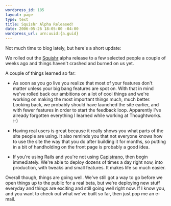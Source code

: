 ```yaml
--- 
wordpress_id: 185
layout: page
type: text
title: Squishr Alpha Released!
date: 2006-05-26 18:05:00 -04:00
wordpress_url: urn:uuid:{a.guid}
---
```

<p>Not much time to blog lately, but here's a short update:</p>

<p>We rolled out the <a href="http://www.squishr.com" title="Squishr">Squishr</a> alpha release to a few selected people a couple of weeks ago and things haven't crashed and burned on us yet.</p>

<p>A couple of things learned so far:</p>

<ul>
<li><p>As soon as you go live you realize that most of your features don't matter unless your big bang features are spot on.  With that in mind we've rolled back our ambitions on a lot of cool things and we're working on making the most important things much, much better.  Looking back, we probably should have launched the site earlier, and with fewer features in order to start the feedback loop.  Apparently I've already forgotten everything I learned while working at Thoughtworks.  :-)</p></li>
<li><p>Having real users is great because it really shows you what parts of the site people are using.  It also reminds you that not everyone knows how to use the site the way that you do after building it for months, so putting in a bit of handholding on the front page is probably a good idea.</p></li>
<li><p>If you're using Rails and you're not using <a href="http://manuals.rubyonrails.com/read/book/17" title="Capistrano: Automating Application Deployment">Capistrano</a>, then begin immediately.  We're able to deploy dozens of times a day right now, into production, with tweaks and small features.  It makes life so much easier.</p></li>
</ul>

<p>Overall though, things are going well.  We've still got a way to go before we open things up to the public for a real beta, but we're deploying new stuff everyday and things are exciting and still going well right now.  If I know you, and you want to check out what we've built so far, then just pop me an e-mail.</p>
